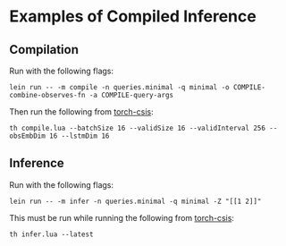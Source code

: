 # Examples of Compiled Inference

## Compilation
Run with the following flags:
```
lein run -- -m compile -n queries.minimal -q minimal -o COMPILE-combine-observes-fn -a COMPILE-query-args
```

Then run the following from [torch-csis](https://github.com/tuananhle7/torch-csis):
```
th compile.lua --batchSize 16 --validSize 16 --validInterval 256 --obsEmbDim 16 --lstmDim 16
```

## Inference
Run with the following flags:
```
lein run -- -m infer -n queries.minimal -q minimal -Z "[[1 2]]"
```

This must be run while running the following from [torch-csis](https://github.com/tuananhle7/torch-csis):
```
th infer.lua --latest
```
